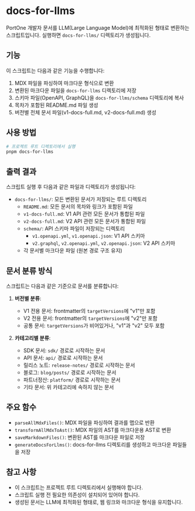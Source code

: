 # docs-for-llms

PortOne 개발자 문서를 LLM(Large Language Model)에 최적화된 형태로 변환하는 스크립트입니다.
실행하면 `docs-for-llms/` 디렉토리가 생성됩니다.

## 기능

이 스크립트는 다음과 같은 기능을 수행합니다:

1. MDX 파일을 파싱하여 마크다운 형식으로 변환
2. 변환된 마크다운 파일을 `docs-for-llms` 디렉토리에 저장
3. 스키마 파일(OpenAPI, GraphQL)을 `docs-for-llms/schema` 디렉토리에 복사
4. 목차가 포함된 README.md 파일 생성
5. 버전별 전체 문서 파일(v1-docs-full.md, v2-docs-full.md) 생성

## 사용 방법

```bash
# 프로젝트 루트 디렉토리에서 실행
pnpm docs-for-llms
```

## 출력 결과

스크립트 실행 후 다음과 같은 파일과 디렉토리가 생성됩니다:

- `docs-for-llms/`: 모든 변환된 문서가 저장되는 루트 디렉토리
  - `README.md`: 모든 문서의 목차와 링크가 포함된 파일
  - `v1-docs-full.md`: V1 API 관련 모든 문서가 통합된 파일
  - `v2-docs-full.md`: V2 API 관련 모든 문서가 통합된 파일
  - `schema/`: API 스키마 파일이 저장되는 디렉토리
    - `v1.openapi.yml`, `v1.openapi.json`: V1 API 스키마
    - `v2.graphql`, `v2.openapi.yml`, `v2.openapi.json`: V2 API 스키마
  - 각 문서별 마크다운 파일 (원본 경로 구조 유지)

## 문서 분류 방식

스크립트는 다음과 같은 기준으로 문서를 분류합니다:

1. **버전별 분류**:

   - V1 전용 문서: frontmatter의 `targetVersions`에 "v1"만 포함
   - V2 전용 문서: frontmatter의 `targetVersions`에 "v2"만 포함
   - 공통 문서: `targetVersions`가 비어있거나, "v1"과 "v2" 모두 포함

2. **카테고리별 분류**:
   - SDK 문서: `sdk/` 경로로 시작하는 문서
   - API 문서: `api/` 경로로 시작하는 문서
   - 릴리스 노트: `release-notes/` 경로로 시작하는 문서
   - 블로그: `blog/posts/` 경로로 시작하는 문서
   - 파트너정산: `platform/` 경로로 시작하는 문서
   - 기타 문서: 위 카테고리에 속하지 않는 문서

## 주요 함수

- `parseAllMdxFiles()`: MDX 파일을 파싱하여 결과를 맵으로 반환
- `transformAllMdxToAst()`: MDX 파일의 AST를 마크다운용 AST로 변환
- `saveMarkdownFiles()`: 변환된 AST를 마크다운 파일로 저장
- `generateDocsForLlms()`: docs-for-llms 디렉토리를 생성하고 마크다운 파일들을 저장

## 참고 사항

- 이 스크립트는 프로젝트 루트 디렉토리에서 실행해야 합니다.
- 스크립트 실행 전 필요한 의존성이 설치되어 있어야 합니다.
- 생성된 문서는 LLM에 최적화된 형태로, 웹 링크와 마크다운 형식을 유지합니다.
